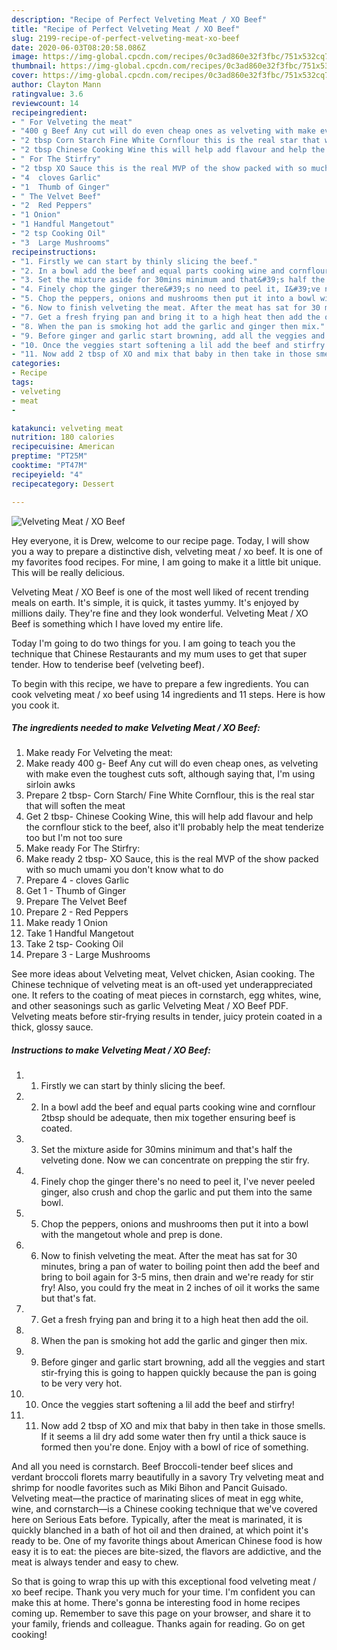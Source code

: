 ```yaml
---
description: "Recipe of Perfect Velveting Meat / XO Beef"
title: "Recipe of Perfect Velveting Meat / XO Beef"
slug: 2199-recipe-of-perfect-velveting-meat-xo-beef
date: 2020-06-03T08:20:58.086Z
image: https://img-global.cpcdn.com/recipes/0c3ad860e32f3fbc/751x532cq70/velveting-meat-xo-beef-recipe-main-photo.jpg
thumbnail: https://img-global.cpcdn.com/recipes/0c3ad860e32f3fbc/751x532cq70/velveting-meat-xo-beef-recipe-main-photo.jpg
cover: https://img-global.cpcdn.com/recipes/0c3ad860e32f3fbc/751x532cq70/velveting-meat-xo-beef-recipe-main-photo.jpg
author: Clayton Mann
ratingvalue: 3.6
reviewcount: 14
recipeingredient:
- " For Velveting the meat"
- "400 g Beef Any cut will do even cheap ones as velveting with make even the toughest cuts soft although saying that Im using sirloin awks"
- "2 tbsp Corn Starch Fine White Cornflour this is the real star that will soften the meat"
- "2 tbsp Chinese Cooking Wine this will help add flavour and help the cornflour stick to the beef also itll probably help the meat tenderize too but Im not too sure"
- " For The Stirfry"
- "2 tbsp XO Sauce this is the real MVP of the show packed with so much umami you dont know what to do"
- "4  cloves Garlic"
- "1  Thumb of Ginger"
- " The Velvet Beef"
- "2  Red Peppers"
- "1 Onion"
- "1 Handful Mangetout"
- "2 tsp Cooking Oil"
- "3  Large Mushrooms"
recipeinstructions:
- "1. Firstly we can start by thinly slicing the beef."
- "2. In a bowl add the beef and equal parts cooking wine and cornflour 2tbsp should be adequate, then mix together ensuring beef is coated."
- "3. Set the mixture aside for 30mins minimum and that&#39;s half the velveting done. Now we can concentrate on prepping the stir fry."
- "4. Finely chop the ginger there&#39;s no need to peel it, I&#39;ve never peeled ginger, also crush and chop the garlic and put them into the same bowl."
- "5. Chop the peppers, onions and mushrooms then put it into a bowl with the mangetout whole and prep is done."
- "6. Now to finish velveting the meat. After the meat has sat for 30 minutes, bring a pan of water to boiling point then add the beef and bring to boil again for 3-5 mins, then drain and we&#39;re ready for stir fry! Also, you could fry the meat in 2 inches of oil it works the same but that&#39;s fat."
- "7. Get a fresh frying pan and bring it to a high heat then add the oil."
- "8. When the pan is smoking hot add the garlic and ginger then mix."
- "9. Before ginger and garlic start browning, add all the veggies and start stir-frying this is going to happen quickly because the pan is going to be very very hot."
- "10. Once the veggies start softening a lil add the beef and stirfry!"
- "11. Now add 2 tbsp of XO and mix that baby in then take in those smells. If it seems a lil dry add some water then fry until a thick sauce is formed then you&#39;re done. Enjoy with a bowl of rice of something."
categories:
- Recipe
tags:
- velveting
- meat
- 

katakunci: velveting meat  
nutrition: 180 calories
recipecuisine: American
preptime: "PT25M"
cooktime: "PT47M"
recipeyield: "4"
recipecategory: Dessert

---
```



![Velveting Meat / XO Beef](https://img-global.cpcdn.com/recipes/0c3ad860e32f3fbc/751x532cq70/velveting-meat-xo-beef-recipe-main-photo.jpg)

Hey everyone, it is Drew, welcome to our recipe page. Today, I will show you a way to prepare a distinctive dish, velveting meat / xo beef. It is one of my favorites food recipes. For mine, I am going to make it a little bit unique. This will be really delicious.

Velveting Meat / XO Beef is one of the most well liked of recent trending meals on earth. It's simple, it is quick, it tastes yummy. It's enjoyed by millions daily. They're fine and they look wonderful. Velveting Meat / XO Beef is something which I have loved my entire life.

Today I&#39;m going to do two things for you. I am going to teach you the technique that Chinese Restaurants and my mum uses to get that super tender. How to tenderise beef (velveting beef).


To begin with this recipe, we have to prepare a few ingredients. You can cook velveting meat / xo beef using 14 ingredients and 11 steps. Here is how you cook it.

<!--inarticleads1-->

##### The ingredients needed to make Velveting Meat / XO Beef:

1. Make ready  For Velveting the meat:
1. Make ready 400 g- Beef Any cut will do even cheap ones, as velveting with make even the toughest cuts soft, although saying that, I&#39;m using sirloin awks
1. Prepare 2 tbsp- Corn Starch/ Fine White Cornflour, this is the real star that will soften the meat
1. Get 2 tbsp- Chinese Cooking Wine, this will help add flavour and help the cornflour stick to the beef, also it&#39;ll probably help the meat tenderize too but I&#39;m not too sure
1. Make ready  For The Stirfry:
1. Make ready 2 tbsp- XO Sauce, this is the real MVP of the show packed with so much umami you don&#39;t know what to do
1. Prepare 4 - cloves Garlic
1. Get 1 - Thumb of Ginger
1. Prepare  The Velvet Beef
1. Prepare 2 - Red Peppers
1. Make ready 1 Onion
1. Take 1 Handful Mangetout
1. Take 2 tsp- Cooking Oil
1. Prepare 3 - Large Mushrooms


See more ideas about Velveting meat, Velvet chicken, Asian cooking. The Chinese technique of velveting meat is an oft-used yet underappreciated one. It refers to the coating of meat pieces in cornstarch, egg whites, wine, and other seasonings such as garlic Velveting Meat / XO Beef PDF. Velveting meats before stir-frying results in tender, juicy protein coated in a thick, glossy sauce. 

<!--inarticleads2-->

##### Instructions to make Velveting Meat / XO Beef:

1. 1. Firstly we can start by thinly slicing the beef.
1. 2. In a bowl add the beef and equal parts cooking wine and cornflour 2tbsp should be adequate, then mix together ensuring beef is coated.
1. 3. Set the mixture aside for 30mins minimum and that&#39;s half the velveting done. Now we can concentrate on prepping the stir fry.
1. 4. Finely chop the ginger there&#39;s no need to peel it, I&#39;ve never peeled ginger, also crush and chop the garlic and put them into the same bowl.
1. 5. Chop the peppers, onions and mushrooms then put it into a bowl with the mangetout whole and prep is done.
1. 6. Now to finish velveting the meat. After the meat has sat for 30 minutes, bring a pan of water to boiling point then add the beef and bring to boil again for 3-5 mins, then drain and we&#39;re ready for stir fry! Also, you could fry the meat in 2 inches of oil it works the same but that&#39;s fat.
1. 7. Get a fresh frying pan and bring it to a high heat then add the oil.
1. 8. When the pan is smoking hot add the garlic and ginger then mix.
1. 9. Before ginger and garlic start browning, add all the veggies and start stir-frying this is going to happen quickly because the pan is going to be very very hot.
1. 10. Once the veggies start softening a lil add the beef and stirfry!
1. 11. Now add 2 tbsp of XO and mix that baby in then take in those smells. If it seems a lil dry add some water then fry until a thick sauce is formed then you&#39;re done. Enjoy with a bowl of rice of something.


And all you need is cornstarch. Beef Broccoli-tender beef slices and verdant broccoli florets marry beautifully in a savory Try velveting meat and shrimp for noodle favorites such as Miki Bihon and Pancit Guisado. Velveting meat—the practice of marinating slices of meat in egg white, wine, and cornstarch—is a Chinese cooking technique that we&#39;ve covered here on Serious Eats before. Typically, after the meat is marinated, it is quickly blanched in a bath of hot oil and then drained, at which point it&#39;s ready to be. One of my favorite things about American Chinese food is how easy it is to eat: the pieces are bite-sized, the flavors are addictive, and the meat is always tender and easy to chew. 

So that is going to wrap this up with this exceptional food velveting meat / xo beef recipe. Thank you very much for your time. I'm confident you can make this at home. There's gonna be interesting food in home recipes coming up. Remember to save this page on your browser, and share it to your family, friends and colleague. Thanks again for reading. Go on get cooking!
